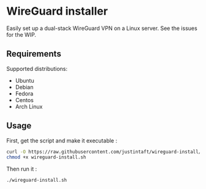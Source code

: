 # WireGuard installer

Easily set up a dual-stack WireGuard VPN on a Linux server. See the issues for the WIP.

## Requirements

Supported distributions:

- Ubuntu
- Debian
- Fedora
- Centos
- Arch Linux

## Usage

First, get the script and make it executable :

```bash
curl -O https://raw.githubusercontent.com/justintaft/wireguard-install/master/wireguard-install.sh
chmod +x wireguard-install.sh
```

Then run it :

```sh
./wireguard-install.sh
```
